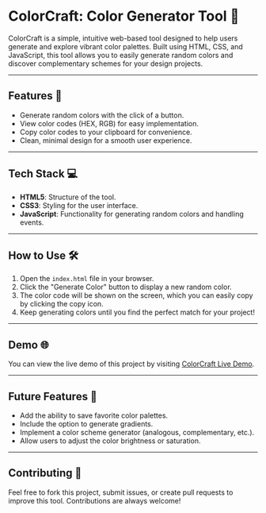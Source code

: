 # ColorCraft: Color Generator Tool 🎨

ColorCraft is a simple, intuitive web-based tool designed to help users generate and explore vibrant color palettes. Built using HTML, CSS, and JavaScript, this tool allows you to easily generate random colors and discover complementary schemes for your design projects.

---

## Features 🚀
- Generate random colors with the click of a button.
- View color codes (HEX, RGB) for easy implementation.
- Copy color codes to your clipboard for convenience.
- Clean, minimal design for a smooth user experience.

---

## Tech Stack 💻
- **HTML5**: Structure of the tool.
- **CSS3**: Styling for the user interface.
- **JavaScript**: Functionality for generating random colors and handling events.

---

## How to Use 🛠️
1. Open the `index.html` file in your browser.
2. Click the "Generate Color" button to display a new random color.
3. The color code will be shown on the screen, which you can easily copy by clicking the copy icon.
4. Keep generating colors until you find the perfect match for your project!

---

## Demo 🌐
You can view the live demo of this project by visiting [ColorCraft Live Demo]().

---

## Future Features 🔮
- Add the ability to save favorite color palettes.
- Include the option to generate gradients.
- Implement a color scheme generator (analogous, complementary, etc.).
- Allow users to adjust the color brightness or saturation.

---

## Contributing 🤝
Feel free to fork this project, submit issues, or create pull requests to improve this tool. Contributions are always welcome!
